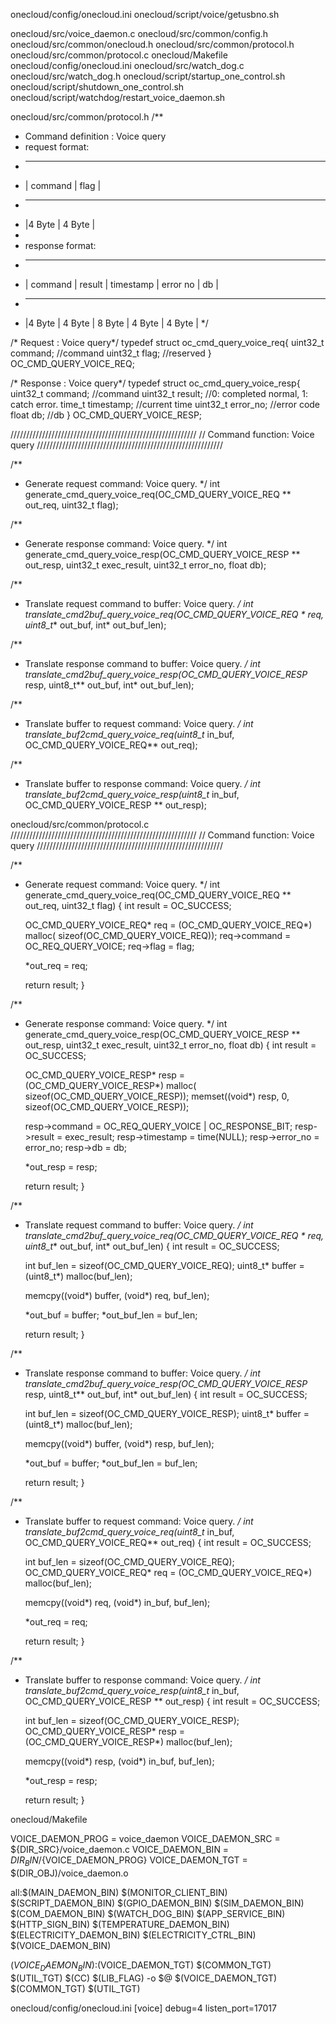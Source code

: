 onecloud/config/onecloud.ini
onecloud/script/voice/getusbno.sh


onecloud/src/voice_daemon.c
onecloud/src/common/config.h
onecloud/src/common/onecloud.h
onecloud/src/common/protocol.h
onecloud/src/common/protocol.c
onecloud/Makefile
onecloud/config/onecloud.ini
onecloud/src/watch_dog.c
onecloud/src/watch_dog.h
onecloud/script/startup_one_control.sh
onecloud/script/shutdown_one_control.sh
onecloud/script/watchdog/restart_voice_daemon.sh

onecloud/src/common/protocol.h
/**
 *  Command definition : Voice query
 *  request format:
 *    ---------------------
 *    | command |  flag   |
 *    ---------------------
 *    |4 Byte   | 4 Byte  |
 *
 *  response format:
 *    -----------------------------------------------------
 *    | command | result | timestamp | error no | db      |
 *    -----------------------------------------------------
 *    |4 Byte   | 4 Byte |  8 Byte   | 4 Byte   | 4 Byte  |
 */

/* Request : Voice query*/
typedef struct oc_cmd_query_voice_req{
	uint32_t command;			//command
	uint32_t flag;			    //reserved
} OC_CMD_QUERY_VOICE_REQ;

/* Response : Voice query*/
typedef struct oc_cmd_query_voice_resp{
	uint32_t command;			//command
	uint32_t result;			//0: completed normal, 1: catch error.
	time_t timestamp;			//current time
	uint32_t error_no;			//error code
	float db;			//db
} OC_CMD_QUERY_VOICE_RESP;



///////////////////////////////////////////////////////////
// Command function: Voice query
///////////////////////////////////////////////////////////

/**
 * Generate request command: Voice query.
 */
int generate_cmd_query_voice_req(OC_CMD_QUERY_VOICE_REQ ** out_req,	uint32_t flag);

/**
 * Generate response command: Voice query.
 */
int generate_cmd_query_voice_resp(OC_CMD_QUERY_VOICE_RESP ** out_resp, uint32_t exec_result, uint32_t error_no, float db);

/**
 * Translate request command to buffer: Voice query.
 */
int translate_cmd2buf_query_voice_req(OC_CMD_QUERY_VOICE_REQ * req,	uint8_t** out_buf, int* out_buf_len);

/**
 * Translate response command to buffer: Voice query.
 */
int translate_cmd2buf_query_voice_resp(OC_CMD_QUERY_VOICE_RESP* resp, uint8_t** out_buf, int* out_buf_len);

/**
 * Translate buffer to request command: Voice query.
 */
int translate_buf2cmd_query_voice_req(uint8_t* in_buf, OC_CMD_QUERY_VOICE_REQ** out_req);

/**
 * Translate buffer to response command: Voice query.
 */
int translate_buf2cmd_query_voice_resp(uint8_t* in_buf, OC_CMD_QUERY_VOICE_RESP ** out_resp);




onecloud/src/common/protocol.c
///////////////////////////////////////////////////////////
// Command function: Voice query
///////////////////////////////////////////////////////////

/**
 * Generate request command: Voice query.
 */
int generate_cmd_query_voice_req(OC_CMD_QUERY_VOICE_REQ ** out_req, uint32_t flag) {
	int result = OC_SUCCESS;

	OC_CMD_QUERY_VOICE_REQ* req = (OC_CMD_QUERY_VOICE_REQ*) malloc(
			sizeof(OC_CMD_QUERY_VOICE_REQ));
	req->command = OC_REQ_QUERY_VOICE;
	req->flag = flag;

	*out_req = req;

	return result;
}

/**
 * Generate response command: Voice query.
 */
int generate_cmd_query_voice_resp(OC_CMD_QUERY_VOICE_RESP ** out_resp,
		uint32_t exec_result, uint32_t error_no, float db) {
	int result = OC_SUCCESS;

	OC_CMD_QUERY_VOICE_RESP* resp = (OC_CMD_QUERY_VOICE_RESP*) malloc(
			sizeof(OC_CMD_QUERY_VOICE_RESP));
	memset((void*) resp, 0, sizeof(OC_CMD_QUERY_VOICE_RESP));

	resp->command = OC_REQ_QUERY_VOICE | OC_RESPONSE_BIT;
	resp->result = exec_result;
	resp->timestamp = time(NULL);
	resp->error_no = error_no;
	resp->db = db;

	*out_resp = resp;

	return result;
}

/**
 * Translate request command to buffer: Voice query.
 */
int translate_cmd2buf_query_voice_req(OC_CMD_QUERY_VOICE_REQ * req, uint8_t** out_buf,
		int* out_buf_len) {
	int result = OC_SUCCESS;

	int buf_len = sizeof(OC_CMD_QUERY_VOICE_REQ);
	uint8_t* buffer = (uint8_t*) malloc(buf_len);

	memcpy((void*) buffer, (void*) req, buf_len);

	*out_buf = buffer;
	*out_buf_len = buf_len;

	return result;
}

/**
 * Translate response command to buffer: Voice query.
 */
int translate_cmd2buf_query_voice_resp(OC_CMD_QUERY_VOICE_RESP* resp, uint8_t** out_buf,
		int* out_buf_len) {
	int result = OC_SUCCESS;

	int buf_len = sizeof(OC_CMD_QUERY_VOICE_RESP);
	uint8_t* buffer = (uint8_t*) malloc(buf_len);

	memcpy((void*) buffer, (void*) resp, buf_len);

	*out_buf = buffer;
	*out_buf_len = buf_len;

	return result;
}

/**
 * Translate buffer to request command: Voice query.
 */
int translate_buf2cmd_query_voice_req(uint8_t* in_buf, OC_CMD_QUERY_VOICE_REQ** out_req) {
	int result = OC_SUCCESS;

	int buf_len = sizeof(OC_CMD_QUERY_VOICE_REQ);
	OC_CMD_QUERY_VOICE_REQ* req = (OC_CMD_QUERY_VOICE_REQ*) malloc(buf_len);

	memcpy((void*) req, (void*) in_buf, buf_len);

	*out_req = req;

	return result;
}

/**
 * Translate buffer to response command: Voice query.
 */
int translate_buf2cmd_query_voice_resp(uint8_t* in_buf,
		OC_CMD_QUERY_VOICE_RESP ** out_resp) {
	int result = OC_SUCCESS;

	int buf_len = sizeof(OC_CMD_QUERY_VOICE_RESP);
	OC_CMD_QUERY_VOICE_RESP* resp = (OC_CMD_QUERY_VOICE_RESP*) malloc(buf_len);

	memcpy((void*) resp, (void*) in_buf, buf_len);

	*out_resp = resp;

	return result;
}

onecloud/Makefile

VOICE_DAEMON_PROG = voice_daemon
VOICE_DAEMON_SRC = ${DIR_SRC}/voice_daemon.c
VOICE_DAEMON_BIN = ${DIR_BIN}/${VOICE_DAEMON_PROG}
VOICE_DAEMON_TGT = $(DIR_OBJ)/voice_daemon.o


all:$(MAIN_DAEMON_BIN) $(MONITOR_CLIENT_BIN) $(SCRIPT_DAEMON_BIN) $(GPIO_DAEMON_BIN) $(SIM_DAEMON_BIN) $(COM_DAEMON_BIN) $(WATCH_DOG_BIN) $(APP_SERVICE_BIN) $(HTTP_SIGN_BIN) $(TEMPERATURE_DAEMON_BIN) $(ELECTRICITY_DAEMON_BIN) $(ELECTRICITY_CTRL_BIN) $(VOICE_DAEMON_BIN)

$(VOICE_DAEMON_BIN):$(VOICE_DAEMON_TGT) $(COMMON_TGT) $(UTIL_TGT)
	$(CC) $(LIB_FLAG) -o $@ $(VOICE_DAEMON_TGT) $(COMMON_TGT) $(UTIL_TGT)


onecloud/config/onecloud.ini
[voice]
debug=4
listen_port=17017



